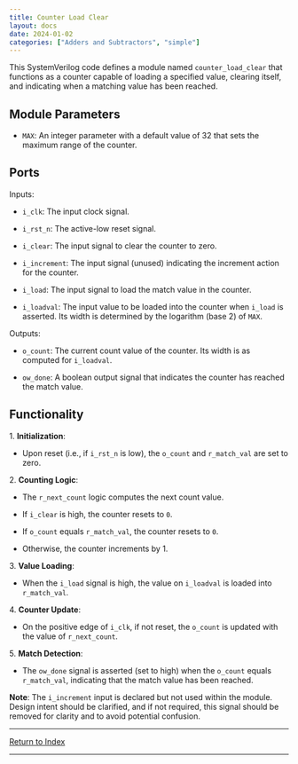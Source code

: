 ```yaml
---
title: Counter Load Clear
layout: docs
date: 2024-01-02
categories: ["Adders and Subtractors", "simple"]
---
```


This SystemVerilog code defines a module named `counter_load_clear` that functions as a counter capable of loading a specified value, clearing itself, and indicating when a matching value has been reached.

## Module Parameters

- `MAX`: An integer parameter with a default value of 32 that sets the maximum range of the counter.

## Ports

Inputs:

- `i_clk`: The input clock signal.

- `i_rst_n`: The active-low reset signal.

- `i_clear`: The input signal to clear the counter to zero.

- `i_increment`: The input signal (unused) indicating the increment action for the counter.

- `i_load`: The input signal to load the match value in the counter.

- `i_loadval`: The input value to be loaded into the counter when `i_load` is asserted. Its width is determined by the logarithm (base 2) of `MAX`.

Outputs:

- `o_count`: The current count value of the counter. Its width is as computed for `i_loadval`.

- `ow_done`: A boolean output signal that indicates the counter has reached the match value.

## Functionality

1\. **Initialization**:

- Upon reset (i.e., if `i_rst_n` is low), the `o_count` and `r_match_val` are set to zero.

2\. **Counting Logic**:

- The `r_next_count` logic computes the next count value.

- If `i_clear` is high, the counter resets to `0`.

- If `o_count` equals `r_match_val`, the counter resets to `0`.

- Otherwise, the counter increments by 1.

3\. **Value Loading**:

- When the `i_load` signal is high, the value on `i_loadval` is loaded into `r_match_val`.

4\. **Counter Update**:

- On the positive edge of `i_clk`, if not reset, the `o_count` is updated with the value of `r_next_count`.

5\. **Match Detection**:

- The `ow_done` signal is asserted (set to high) when the `o_count` equals `r_match_val`, indicating that the match value has been reached.

**Note**: The `i_increment` input is declared but not used within the module. Design intent should be clarified, and if not required, this signal should be removed for clarity and to avoid potential confusion.

---

[Return to Index](/docs/mark_down/rtl/)

---
